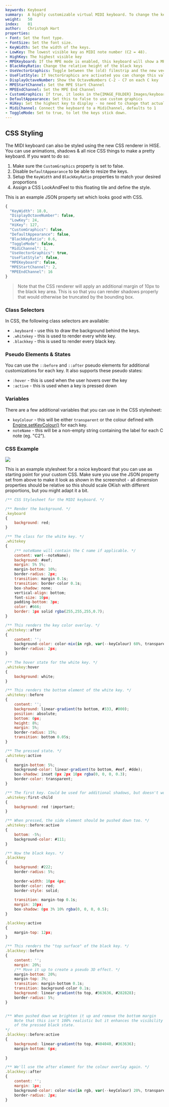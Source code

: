 ```yaml
---
keywords: Keyboard
summary:  A highly customizable virtual MIDI keyboard. To change the key colours, see [Engine.setKeyColour()](/scripting/scripting-api/engine#setkeycolour).
weight:   50
index:    01
author:   Christoph Hart
properties:
- Font: Set the font type.
- FontSize: Set the font size. 
- KeyWidth: Set the width of the keys.
- LowKey: The lowest visible key as MIDI note number (C2 = 48).
- HighKey: The highest visible key
- MPEKeyboard: If the MPE mode is enabled, this keyboard will show a MPE style keyboard with multi touch support.
- BlackKeyRatio: Change the relative height of the black keys
- UseVectorGraphics: Toggle between the (old) filmstrip and the new vector based keyboard
- UseFlatStyle: If VectorGraphics are activated you can change this value for a flat keyboard 
- DisplayOctaveNumber: Show the OctaveNumbers C-2 - C7 on each C key 
- MPEStartChannel: Set the MPE Start Channel
- MPEEndChannel: Set the MPE End Channel
- CustomGraphics: If true, it looks in the{IMAGE_FOLDER} Images/keyboard/ for keyboard imagefiles called up_0.png ... to up_11.png and down_0.png to down_11.png. The files have to be present to render the whole keyboard.
- DefaultAppearance: Set this to false to use custom graphics
- HiKey: Set the highest key to display - no need to change that actually :)
- MidiChannel: Connect the keyboard to a MidiChannel, defaults to 1
- ToggleMode: Set to true, to let the keys stick down.
---
```


## CSS Styling

The MIDI keyboard can also be styled using the new CSS renderer in HISE. You can use animations, shadows & all nice CSS things to make a pretty keyboard. If you want to do so:

1. Make sure the `CustomGraphics` property is set to false.
2. Disable `DefaultAppearance` to be able to resize the keys.
3. Setup the `KeyWidth` and `BlackKeyRatio` properties to match your desired proportions
4. Assign a CSS LookAndFeel to this floating tile and define the style.

This is an example JSON property set which looks good with CSS.

```javascript
{
  "KeyWidth": 18.0,
  "DisplayOctaveNumber": false,
  "LowKey": 24,
  "HiKey": 127,
  "CustomGraphics": false,
  "DefaultAppearance": false,
  "BlackKeyRatio": 0.6,
  "ToggleMode": false,
  "MidiChannel": 1,
  "UseVectorGraphics": true,
  "UseFlatStyle": false,
  "MPEKeyboard": false,
  "MPEStartChannel": 2,
  "MPEEndChannel": 16
}
```

> Note that the CSS renderer will apply an additional margin of 10px to the black key area. This is so that you can render shadows properly that would otherwise be truncated by the bounding box.

### Class Selectors

In CSS, the following class selectors are available:

- `.keyboard` - use this to draw the background behind the keys.
- `.whitekey` - this is used to render every white key.
- `.blackkey` - this is used to render every black key.

### Pseudo Elements & States

You can use the `::before` and `::after` pseudo elements for additional customizations for each key. It also supports these pseudo states:

- `:hover` - this is used when the user hovers over the key
- `:active` - this is used when a key is pressed down

### Variables

There are a few additional variables that you can use in the CSS stylesheet:

- `keyColour` - this will be either `transparent` or the colour defined with [Engine.setKeyColour()](/scripting/scripting-api/engine#setkeycolour) for each key.
- `noteName` - this will be a non-empty string containing the label for each C note (eg. "C2").

### CSS Example

![](/images/custom/csskeyboard.png)

This is an example stylesheet for a noice keyboard that you can use as starting point for your custom CSS. Make sure you use the JSON property set from above to make it look as shown in the screenshot - all dimension properties should be relative so this should scale OKish with different proportions, but you might adapt it a bit.

```javascript
/** CSS Stylesheet for the MIDI keyboard. */

/** Render the background. */
.keyboard
{
	background: red;
}

/** The class for the white key. */
.whitekey
{
	/** noteName will contain the C name if applicable. */
	content: var(--noteName);
	background: #eef;
	margin: 5% 5%;
	margin-bottom: 10%;
	border-radius: 2px;
	transition: margin 0.1s;
	transition: border-color 0.1s;
	box-shadow: none;
	vertical-align: bottom;
	font-size: 10px;
	padding-bottom: 3px;
	color: #666;
	border: 1px solid rgba(255,255,255,0.7);
}

/** This renders the key color overlay. */
.whitekey::after
{
	content: '';
	background-color: color-mix(in rgb, var(--keyColour) 60%, transparent);
	border-radius: 2px;
}

/** The hover state for the white key. */
.whitekey:hover
{
	background: white;
}

/** This renders the bottom element of the white key. */
.whitekey::before
{
	content: '';
	background: linear-gradient(to bottom, #333, #000);
	position: absolute;
	bottom: 0px;
	height: 8%;
	margin: 5%;
	border-radius: 15%;
	transition: bottom 0.05s;
}

/** The pressed state. */
.whitekey:active
{
	margin-bottom: 5%;
	background-color: linear-gradient(to bottom, #eef, #dde);
	box-shadow: inset 0px 2px 10px rgba(0, 0, 0, 0.3);
	border-color: transparent;
}

/** The first key. Could be used for additional shadows, but doesn't work. */
.whitekey:first-child
{
	background: red !important;
}

/** When pressed, the side element should be pushed down too. */
.whitekey::before:active
{
	bottom: -5%;
	background-color: #111;
}

/** Now the black keys. */
.blackkey
{
	background: #222;
	border-radius: 5%;
	
	border-width: 10px 4px;
	border-color: red;
	border-style: solid;
	
	transition: margin-top 0.1s;
	margin: 10px;
	box-shadow: 0px 3% 10% rgba(0, 0, 0, 0.5);
}

.blackkey:active
{
	margin-top: 12px;
}

/** This renders the "top surface" of the black key. */
.blackkey::before
{
	content: '';
	margin: 20%;
	/** Move it up to create a pseudo 3D effect. */
	margin-bottom: 20%;
	margin-top: 3%;
	transition: margin-bottom 0.1s;
	transition: background-color 0.1s;
	background: linear-gradient(to top, #363636, #282828);
	border-radius: 5%;
}


/** When pushed down we brighten it up and remove the bottom margin
    Note that this isn't 100% realistic but it enhances the visibility
    of the pressed black state. 
*/
.blackkey::before:active
{
	background: linear-gradient(to top, #404040, #363636);
	margin-bottom: 6px;
	
}

/** We'll use the after element for the colour overlay again. */
.blackkey::after
{
	content: '';
	margin: 1px;
	background-color: color-mix(in rgb, var(--keyColour) 20%, transparent);
	border-radius: 2px;
}
```



